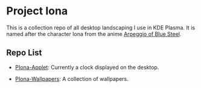 Project Iona
===

This is a collection repo of all desktop landscaping I use in KDE Plasma.  It is named after the character Iona from the anime [Arpeggio of Blue Steel](https://en.wikipedia.org/wiki/Arpeggio_of_Blue_Steel).

## Repo List

* [PIona-Applet](https://github.com/WingEternal/Project-Iona-Applets): Currently a clock displayed on the desktop.

* [PIona-Wallpapers](https://github.com/WingEternal/Project-Iona-Wallpapers): A collection of wallpapers.
